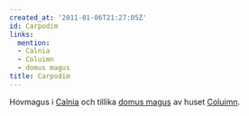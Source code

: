 ```yaml
---
created_at: '2011-01-06T21:27:05Z'
id: Carpodim
links:
  mention:
  - Calnia
  - Coluimn
  - domus magus
title: Carpodim
---
```


Hovmagus i [Calnia] och tillika [domus magus] av huset [Coluimn].

  [Calnia]: Calnia
  [domus magus]: domus_magus
  [Coluimn]: Coluimn